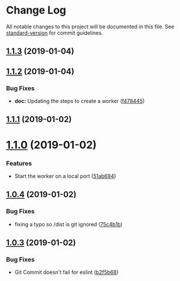 # Change Log

All notable changes to this project will be documented in this file. See [standard-version](https://github.com/conventional-changelog/standard-version) for commit guidelines.

<a name="1.1.3"></a>
## [1.1.3](https://github.com/gja/create-cloudflare-worker/compare/v1.1.2...v1.1.3) (2019-01-04)



<a name="1.1.2"></a>
## [1.1.2](https://github.com/gja/create-cloudflare-worker/compare/v1.1.1...v1.1.2) (2019-01-04)


### Bug Fixes

* **doc:** Updating the steps to create a worker ([f478445](https://github.com/gja/create-cloudflare-worker/commit/f478445))



<a name="1.1.1"></a>
## [1.1.1](https://github.com/gja/create-cloudflare-worker/compare/v1.1.0...v1.1.1) (2019-01-02)



<a name="1.1.0"></a>
# [1.1.0](https://github.com/gja/create-cloudflare-worker/compare/v1.0.4...v1.1.0) (2019-01-02)


### Features

* Start the worker on a local port ([51ab694](https://github.com/gja/create-cloudflare-worker/commit/51ab694))



<a name="1.0.4"></a>
## [1.0.4](https://github.com/gja/create-cloudflare-worker/compare/v1.0.3...v1.0.4) (2019-01-02)


### Bug Fixes

* fixing a typo so /dist is git ignored ([75c4b1b](https://github.com/gja/create-cloudflare-worker/commit/75c4b1b))



<a name="1.0.3"></a>
## [1.0.3](https://github.com/gja/create-cloudflare-worker/compare/v1.0.2...v1.0.3) (2019-01-02)


### Bug Fixes

* Git Commit doesn't fail for eslint ([b2f5b68](https://github.com/gja/create-cloudflare-worker/commit/b2f5b68))
